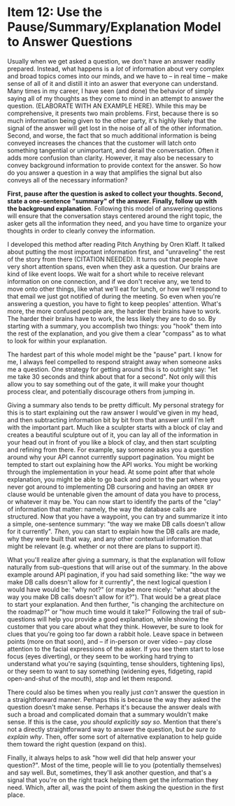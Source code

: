 # Item 12: Use the Pause/Summary/Explanation Model to Answer Questions

Usually when we get asked a question, we don't have an answer readily prepared.
Instead, what happens is a _lot_ of information about very complex and broad
topics comes into our minds, and we have to – in real time – make sense of all
of it and distill it into an aswer that everyone can understand. Many times in
my career, I have seen (and done) the behavior of simply saying all of my
thoughts as they come to mind in an attempt to answer the question. (ELABORATE
WITH AN EXAMPLE HERE). While this may be comprehensive, it presents two main
problems. First, because there is so much information being given to the other
party, it's highly likely that the signal of the answer will get lost in the
noise of all of the other information. Second, and worse, the fact that so much
additional information is being conveyed increases the chances that the customer
will latch onto something tangential or unimportant, and derail the
conversation. Often it adds more confusion than clarity. However, it may also be
necessary to convey background information to provide context for the answer. So
how do you answer a question in a way that amplifies the signal but also conveys
all of the necessary information?

**First, pause after the question is asked to collect your thoughts. Second,
state a one-sentence "summary" of the answer. Finally, follow up with the
background explanation**. Following this model of answering questions will
ensure that the conversation stays centered around the right topic, the asker
gets all the information they need, and you have time to organize your thoughts
in order to clearly convey the information.

I developed this method after reading Pitch Anything by Oren Klaff. It talked
about putting the most important information first, and "unraveling" the rest of
the story from there (CITATION NEEDED). It turns out that people have very short
attention spans, even when they ask a question. Our brains are kind of like
event loops. We wait for a short while to receive relevant information on one
connection, and if we don't receive any, we tend to move onto other things, like
what we'll eat for lunch, or how we'll respond to that email we just got
notified of during the meeting. So even when you're answering a question, you
have to fight to keep peoples' attention. What's more, the more confused people
are, the harder their brains have to work. The harder their brains have to work,
the less likely they are to do so. By starting with a summary, you accomplish
two things: you "hook" them into the rest of the explanation, and you give them
a clear "compass" as to what to look for within your explanation.

The hardest part of this whole model might be the "pause" part. I know for me, I
always feel compelled to respond straight away when someone asks me a question.
One strategy for getting around this is to outright say: "let me take 30 seconds
and think about that for a second". Not only will this allow you to say
something out of the gate, it will make your thought process clear, and
potentially discourage others from jumping in.

Giving a summary also tends to be pretty difficult. My personal strategy for
this is to start explaining out the raw answer I would've given in my head, and
then subtracting information bit by bit from that answer until I'm left with the
important part. Much like a sculpter starts with a block of clay and creates a
beautiful sculpture out of it, you can lay all of the information in your head
out in front of you like a block of clay, and then start sculpting and refining
from there. For example, say someone asks you a question around why your API
cannot currently support pagination. You might be tempted to start out
explaining how the API works. You might be working through the implementation in
your head. At some point after that whole explanation, you might be able to go
back and point to the part where you never got around to implementing DB
cursoring and having an `ORDER BY` clause would be untenable given the amount of
data you have to process, or whatever it may be. You can now start to identify
the parts of the "clay" of information that matter: namely, the way the database
calls are structured. Now that you have a waypoint, you can try and summarize it
into a simple, one-sentence summary: "the way we make DB calls doesn't allow for
it currently". _Then_, you can start to explain how the DB calls are made, why
they were built that way, and any other contextual information that might be
relevant (e.g. whether or not there are plans to support it).

What you'll realize after giving a summary, is that the explanation will follow
naturally from sub-questions that will arise out of the summary. In the above
example around API pagination, if you had said something like: "the way we make
DB calls doesn't allow for it currently", the next logical question I would have
would be: "why not?" (or maybe more nicely: "what about the way you make DB
calls doesn't allow for it?"). That would be a great place to start your
explanation. And then further, "is changing the architecture on the roadmap?" or
"how much time would it take?" Following the trail of sub-questions will help
you provide a good explanation, while showing the customer that you care about
what they think. However, be sure to look for clues that you're going too far
down a rabbit hole. Leave space in between points (more on that soon), and – if
in-person or over video – pay close attention to the facial expressions of the
asker. If you see them start to lose focus (eyes diverting), or they seem to be
working hard trying to understand what you're saying (squinting, tense
shoulders, tightening lips), or they seem to want to say something (widening
eyes, fidgeting, rapid open-and-shut of the mouth), _stop_ and let them respond.

There could also be times when you really just _can't_ answer the question in a
straightforward manner. Perhaps this is because the way they asked the question
doesn't make sense. Perhaps it's because the answer deals with such a broad and
complicated domain that a summary wouldn't make sense. If this is the case, _you
should explicitly say so_. Mention that there's not a directly straightforward
way to answer the question, but _be sure to explain why_. Then, offer some sort
of alternative explanation to help guide them toward the right question (expand
on this).

Finally, it always helps to ask "how well did that help answer your question?".
Most of the time, people will lie to you (potentially themselves) and say well.
But, sometimes, they'll ask another question, and that's a signal that you're on
the right track helping them get the information they need. Which, after all,
was the point of them asking the question in the first place.
